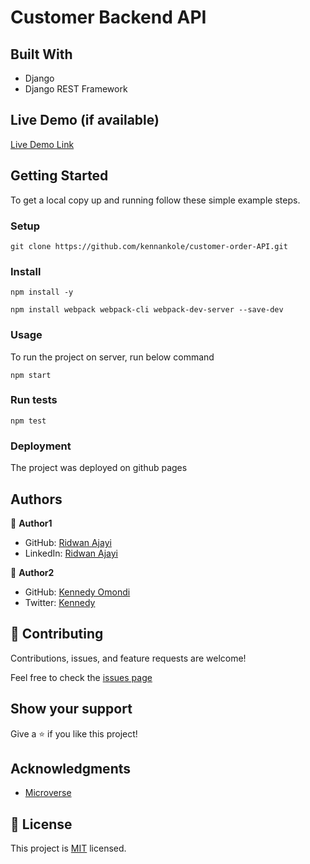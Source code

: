 # Customer Backend API


## Built With

- Django 
- Django REST Framework

## Live Demo (if available)

[Live Demo Link](https://ridwanullahi-code.github.io/royal-meals-website/)


## Getting Started

To get a local copy up and running follow these simple example steps.


### Setup

```
git clone https://github.com/kennankole/customer-order-API.git
```

### Install
```
npm install -y
```
```
npm install webpack webpack-cli webpack-dev-server --save-dev
```
### Usage
To run the project on server, run below command

```
npm start
```

### Run tests

```
npm test
```


### Deployment
The project was deployed on github pages


## Authors

👤 **Author1**

- GitHub: [Ridwan Ajayi](https://github.com/Ridwanullahi-code)
- LinkedIn: [Ridwan Ajayi](https://www.linkedin.com/in/ajayi-ridwan-2a1515199/)

👤 **Author2**

- GitHub: [Kennedy Omondi](https://github.com/kennankole)
- Twitter: [Kennedy](https://twitter.com/obwombe_kennedy)

## 🤝 Contributing

Contributions, issues, and feature requests are welcome!

Feel free to check the  [issues page](https://github.com/Ridwanullahi-code/royal-meals-website/issues/)

## Show your support

Give a ⭐️ if you like this project!

## Acknowledgments

- [Microverse](https://www.microverse.org/)

## 📝 License
This project is [MIT](https://choosealicense.com/licenses/mit/LICENSE) licensed.
